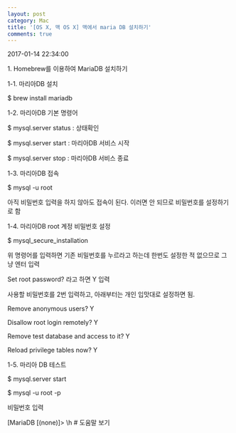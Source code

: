 ```yaml
---
layout: post
category: Mac
title: '[OS X, 맥 OS X] 맥에서 maria DB 설치하기'
comments: true
---
```


2017-01-14 22:34:00


1\. Homebrew를 이용하여 MariaDB 설치하기

  

1-1. 마리아DB 설치

 $ brew install mariadb

  

1-2. 마리아DB 기본 명령어

$ mysql.server status          : 상태확인

$ mysql.server start            : 마리아DB 서비스 시작

$ mysql.server stop            : 마리아DB 서비스 종료

  

1-3. 마리아DB 접속

$ mysql -u root

  

아직 비밀번호 입력을 하지 않아도 접속이 된다. 이러면 안 되므로 비밀번호를 설정하기로 함

  

1-4. 마리아DB root 계정 비밀번호 설정

$ mysql_secure_installation

  

위 명령어를 입력하면 기존 비밀번호를 누르라고 하는데 한번도 설정한 적 없으므로 그냥 엔터 입력

Set root password? 라고 하면 Y 입력

  

사용할 비밀번호를 2번 입력하고, 아래부터는 개인 입맛대로 설정하면 됨.

  

Remove anonymous users? Y

Disallow root login remotely? Y

Remove test database and access to it? Y

Reload privilege tables now? Y

  

1-5. 마리아 DB 테스트

$ mysql.server start

$ mysql -u root -p

비밀번호 입력

[MariaDB [(none)]> \h    # 도움말 보기

  


